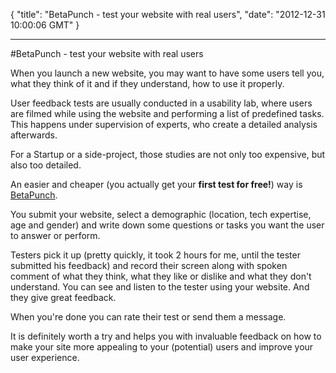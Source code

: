 {
  "title": "BetaPunch - test your website with real users",
  "date": "2012-12-31 10:00:06 GMT"
}

---

#BetaPunch - test your website with real users
<p>When you launch a new website, you may want to have some users tell you, what they think of it and if they understand, how to use it properly.</p>&#13;
<p>User feedback tests are usually conducted in a usability lab, where users are filmed while using the website and performing a list of predefined tasks. This happens under supervision of experts, who create a detailed analysis afterwards.</p>&#13;
<p>For a Startup or a side-project, those studies are not only too expensive, but also too detailed.</p>&#13;
<p>An easier and cheaper (you actually get your <strong>first test for free!</strong>) way is <a href="http://www.betapunch.com/signup/refer/50df7bafd921a">BetaPunch</a>.</p>&#13;
<p>You submit your website, select a demographic (location, tech expertise, age and gender) and write down some questions or tasks you want the user to answer or perform.</p>&#13;
<p>Testers pick it up (pretty quickly, it took 2 hours for me, until the tester submitted his feedback) and record their screen along with spoken comment of what they think, what they like or dislike and what they don't understand. You can see and listen to the tester using your website. And they give great feedback.</p>&#13;
<p>When you're done you can rate their test or send them a message.</p>&#13;
&#13;
<p>It is definitely worth a try and helps you with invaluable feedback on how to make your site more appealing to your (potential) users and improve your user experience.</p> 
